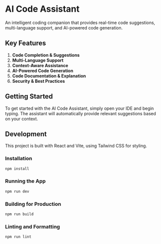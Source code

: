 # AI Code Assistant

An intelligent coding companion that provides real-time code suggestions, multi-language support, and AI-powered code generation.

## Key Features

1. **Code Completion & Suggestions**
2. **Multi-Language Support**
3. **Context-Aware Assistance**
4. **AI-Powered Code Generation**
5. **Code Documentation & Explanation**
6. **Security & Best Practices**

## Getting Started

To get started with the AI Code Assistant, simply open your IDE and begin typing. The assistant will automatically provide relevant suggestions based on your context.

## Development

This project is built with React and Vite, using Tailwind CSS for styling.

### Installation

```bash
npm install
```

### Running the App

```bash
npm run dev
```

### Building for Production

```bash
npm run build
```

### Linting and Formatting

```bash
npm run lint
```